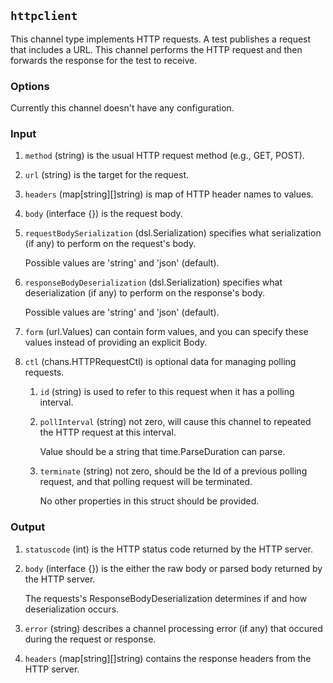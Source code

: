 ## `httpclient`

This channel type implements HTTP requests.  A test publishes a
request that includes a URL.  This channel performs the HTTP
request and then forwards the response for the test to receive.

### Options

Currently this channel doesn't have any configuration.

### Input


1. `method` (string) is the usual HTTP request method (e.g., GET, POST).

1. `url` (string) is the target for the request.

1. `headers` (map[string][]string) is map of HTTP header names to values.

1. `body` (interface {}) is the request body.

1. `requestBodySerialization` (dsl.Serialization) specifies what serialization
    (if any) to perform on the request's body.
    
    Possible values are 'string' and 'json' (default).

1. `responseBodyDeserialization` (dsl.Serialization) specifies what deserialization
    (if any) to perform on the response's body.
    
    Possible values are 'string' and 'json' (default).

1. `form` (url.Values) can contain form values, and you can specify these
    values instead of providing an explicit Body.

1. `ctl` (chans.HTTPRequestCtl) is optional data for managing polling
    requests.

    
    1. `id` (string) is used to refer to this request when it has a polling
        interval.

    1. `pollInterval` (string) not zero, will cause this channel to
        repeated the HTTP request at this interval.
        
        Value should be a string that time.ParseDuration can parse.

    1. `terminate` (string) not zero, should be the Id of a previous polling
        request, and that polling request will be terminated.
        
        No other properties in this struct should be provided.

### Output


1. `statuscode` (int) is the HTTP status code returned by the HTTP server.

1. `body` (interface {}) is the either the raw body or parsed body returned by
    the HTTP server.
    
    The requests's ResponseBodyDeserialization determines if
    and how deserialization occurs.

1. `error` (string) describes a channel processing error (if any) that
    occured during the request or response.

1. `headers` (map[string][]string) contains the response headers from the HTTP server.

